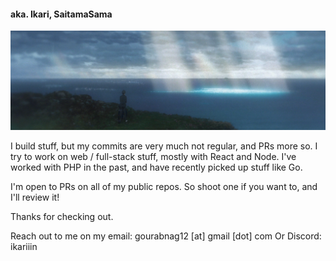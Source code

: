#### aka. Ikari, SaitamaSama

![banner](https://raw.githubusercontent.com/SaitamaSama/SaitamaSama/master/banner.png)

I build stuff, but my commits are very much not regular, and PRs more so. I try to work on
web / full-stack stuff, mostly with React and Node. I've worked with PHP in the past, and
have recently picked up stuff like Go.

I'm open to PRs on all of my public repos. So shoot one if you want to, and I'll review it!

Thanks for checking out.

Reach out to me on my email: gourabnag12 [at] gmail [dot] com
Or Discord: ikariiin

<!--
**SaitamaSama/SaitamaSama** is a ✨ _special_ ✨ repository because its `README.md` (this file) appears on your GitHub profile.

Here are some ideas to get you started:

- 🔭 I’m currently working on ...
- 🌱 I’m currently learning ...
- 👯 I’m looking to collaborate on ...
- 🤔 I’m looking for help with ...
- 💬 Ask me about ...
- 📫 How to reach me: ...
- 😄 Pronouns: ...
- ⚡ Fun fact: ...
-->
